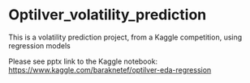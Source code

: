 # Optilver_volatility_prediction
This is a volatility prediction project, from a Kaggle competition, using regression models

Please see pptx
link to the Kaggle notebook:
https://www.kaggle.com/baraknetef/optilver-eda-regression
